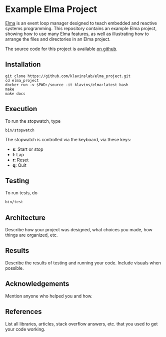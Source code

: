 Example Elma Project
===

[Elma](http://klavinslab.org/elma) is an event loop manager designed to teach embedded and reactive systems programming. This repository contains an example Elma project, showing how to use many Elma features, as well as illustrating how to arrange the files and directories in an Elma project.

The source code for this project is available [on github](https://github.com/klavinslab/elma_project).

Installation
---

    git clone https://github.com/klavinslab/elma_project.git
    cd elma_project
    docker run -v $PWD:/source -it klavins/elma:latest bash
    make
    make docs


Execution
---
To run the stopwatch, type

    bin/stopwatch

The stopwatch is controlled via the keyboard, via these keys:
- **s**: Start or stop
- **l**: Lap
- **r**: Reset
- **q**: Quit

Testing
---
To run tests, do
```bash
bin/test
```

Architecture
---
Describe how your project was designed, what choices you made, how things are organized, etc.

Results
---
Describe the results of testing and running your code. Include visuals when possible.

Acknowledgements
---
Mention anyone who helped you and how.

References
---
List all libraries, articles, stack overflow answers, etc. that you used to get your code working.
